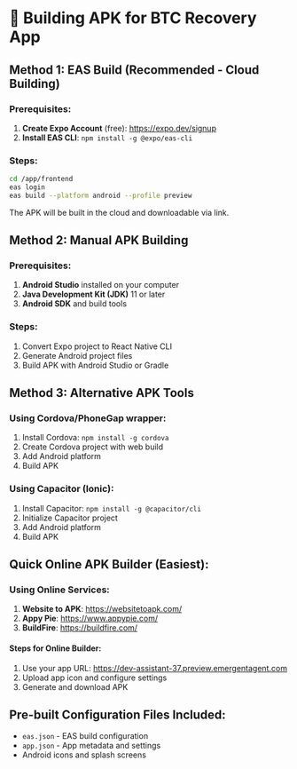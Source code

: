 # 📱 Building APK for BTC Recovery App

## Method 1: EAS Build (Recommended - Cloud Building)

### Prerequisites:
1. **Create Expo Account** (free): https://expo.dev/signup
2. **Install EAS CLI**: `npm install -g @expo/eas-cli`

### Steps:
```bash
cd /app/frontend
eas login
eas build --platform android --profile preview
```

The APK will be built in the cloud and downloadable via link.

## Method 2: Manual APK Building

### Prerequisites:
1. **Android Studio** installed on your computer
2. **Java Development Kit (JDK)** 11 or later
3. **Android SDK** and build tools

### Steps:
1. Convert Expo project to React Native CLI
2. Generate Android project files
3. Build APK with Android Studio or Gradle

## Method 3: Alternative APK Tools

### Using Cordova/PhoneGap wrapper:
1. Install Cordova: `npm install -g cordova`
2. Create Cordova project with web build
3. Add Android platform
4. Build APK

### Using Capacitor (Ionic):
1. Install Capacitor: `npm install -g @capacitor/cli`
2. Initialize Capacitor project
3. Add Android platform
4. Build APK

## Quick Online APK Builder (Easiest):

### Using Online Services:
1. **Website to APK**: https://websitetoapk.com/
2. **Appy Pie**: https://www.appypie.com/
3. **BuildFire**: https://buildfire.com/

#### Steps for Online Builder:
1. Use your app URL: https://dev-assistant-37.preview.emergentagent.com
2. Upload app icon and configure settings
3. Generate and download APK

## Pre-built Configuration Files Included:
- `eas.json` - EAS build configuration
- `app.json` - App metadata and settings
- Android icons and splash screens
